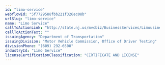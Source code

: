 ```yaml
---
id: "limo-service"
webflowId: "5f7729588fbb221f326ec08b"
urlSlug: "limo-service"
name: "Limo Service"
callToActionLink: "http://state.nj.us/mvcbiz/BusinessServices/LimousineDrivers.htm"
callToActionText: ""
issuingAgency: "Department of Transportation"
issuingDivision: "Motor Vehicle Commission, Office of Driver Testing"
divisionPhone: "(609) 292-6500"
industryId: "Limo Service"
licenseCertificationClassification: "CERTIFICATE AND LICENSE"
---
```

